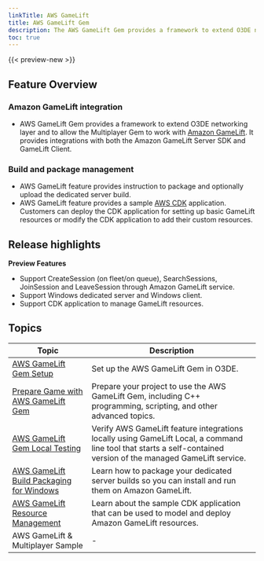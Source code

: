 ```yaml
---
linkTitle: AWS GameLift
title: AWS GameLift Gem
description: The AWS GameLift Gem provides a framework to extend O3DE networking layer and Multiplayer Gem to work with Amazon GameLift.
toc: true
---
```


{{< preview-new >}}

## Feature Overview
 
### Amazon GameLift integration

- AWS GameLift Gem provides a framework to extend O3DE networking layer and to allow the Multiplayer Gem to work with [Amazon GameLift](https://docs.aws.amazon.com/gamelift/latest/developerguide/gamelift-intro.html). It provides integrations with both the Amazon GameLift Server SDK and GameLift Client.

### Build and package management

- AWS GameLift feature provides instruction to package and optionally upload the dedicated server build.
- AWS GameLift feature provides a sample [AWS CDK](https://docs.aws.amazon.com/cdk/latest/guide/home.html) application. Customers can deploy the CDK application for setting up basic GameLift resources or modify the CDK application to add their custom resources.

## Release highlights

**Preview Features**  

- Support CreateSession (on fleet/on queue), SearchSessions, JoinSession and LeaveSession through Amazon GameLift service.
- Support Windows dedicated server and Windows client.
- Support CDK application to manage GameLift resources.


## Topics

| Topic | Description |
| - | - |
| [AWS GameLift Gem Setup](gem-setup/) | Set up the AWS GameLift Gem in O3DE. |
| [Prepare Game with AWS GameLift Gem](usage/) | Prepare your project to use the AWS GameLift Gem, including C++ programming, scripting, and other advanced topics. |
| [AWS GameLift Gem Local Testing](local-testing/) | Verify AWS GameLift feature integrations locally using GameLift Local, a command line tool that starts a self-contained version of the managed GameLift service. |
| [AWS GameLift Build Packaging for Windows](build-packaging-for-windows/) | Learn how to package your dedicated server builds so you can install and run them on Amazon GameLift. |
| [AWS GameLift Resource Management](resource-management/) | Learn about the sample CDK application that can be used to model and deploy Amazon GameLift resources. |
| AWS GameLift & Multiplayer Sample | - |

